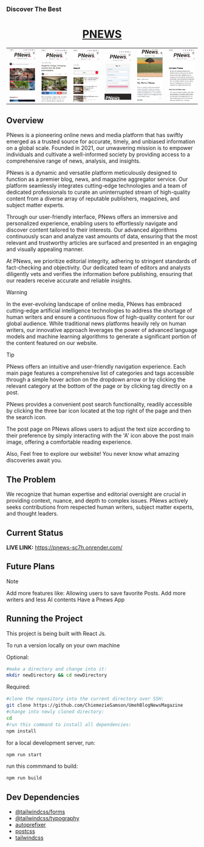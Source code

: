 ### Discover The Best

# <h1 align='center'>[PNEWS](https://pnews-sc7h.onrender.com/)</h1>

<div align="center">
  <table>
    <tr>
      <td>
        <img src="./src/asset/images/Pnews1.jpg" width="100px" alt="homepage"/>      
      </td>
      <td>
        <img src="./src/asset/images/Pnews2.jpg" width="100px" alt="countries" />      
      </td>
      <td>
        <img src="./src/asset/images/Pnews3.jpg" width="100px" alt="population" />
      </td>
      <td>
        <img src="./src/asset/images/Pnews4.jpg" width="100px" alt="currencies" />      
      </td>
      <td>
        <img src="./src/asset/images/Pnews5.jpg" width="100px" alt="Regions" />      
      </td>
      <td>
        <img src="./src/asset/images/Pnews6.jpg" width="100px" alt="Regions" />      
      </td>
    </tr>
  </table>
</div>

## Overview

PNews is a pioneering online news and media platform that has swiftly emerged as a trusted source for accurate, timely, and unbiased information on a global scale. Founded in 2021, our unwavering mission is to empower individuals and cultivate a well-informed society by providing access to a comprehensive range of news, analysis, and insights.

PNews is a dynamic and versatile platform meticulously designed to function as a premier blog, news, and magazine aggregator service. Our platform seamlessly integrates cutting-edge technologies and a team of dedicated professionals to curate an uninterrupted stream of high-quality content from a diverse array of reputable publishers, magazines, and subject matter experts.

Through our user-friendly interface, PNews offers an immersive and personalized experience, enabling users to effortlessly navigate and discover content tailored to their interests. Our advanced algorithms continuously scan and analyze vast amounts of data, ensuring that the most relevant and trustworthy articles are surfaced and presented in an engaging and visually appealing manner.

At PNews, we prioritize editorial integrity, adhering to stringent standards of fact-checking and objectivity. Our dedicated team of editors and analysts diligently vets and verifies the information before publishing, ensuring that our readers receive accurate and reliable insights.

> [!Warning]
> In the ever-evolving landscape of online media, PNews has embraced cutting-edge artificial intelligence technologies to address the shortage of human writers and ensure a continuous flow of high-quality content for our global audience. While traditional news platforms heavily rely on human writers, our innovative approach leverages the power of advanced language models and machine learning algorithms to generate a significant portion of the content featured on our website.

> [!Tip]
> PNews offers an intuitive and user-friendly navigation experience. Each main page features a comprehensive list of categories and tags accessible through a simple hover action on the dropdown arrow or by clicking the relevant category at the bottom of the page or by clicking tag directly on a post.
>
> PNews provides a convenient post search functionality, readily accessible by clicking the three bar icon located at the top right of the page and then the search icon.
>
> The post page on PNews allows users to adjust the text size according to their preference by simply interacting with the 'A' icon above the post main image, offering a comfortable reading experience.

Also, Feel free to explore our website! You never know what amazing discoveries await you.

## The Problem

We recognize that human expertise and editorial oversight are crucial in providing context, nuance, and depth to complex issues. PNews actively seeks contributions from respected human writers, subject matter experts, and thought leaders.

## Current Status

**LIVE LINK:** https://pnews-sc7h.onrender.com/

## Future Plans

> [!Note]
> Add more features like: Allowing users to save favorite Posts.
> Add more writers and less AI contents
> Have a Pnews App

## Running the Project

This project is being built with React Js.

To run a version locally on your own machine

Optional:

```bash
#make a directory and change into it:
mkdir newDirectory && cd newDirectory
```

Required:

```bash
#clone the repository into the current directory over SSH:
git clone https://github.com/ChiemezieSamson/UmehBlogNewsMagazine
#change into newly cloned directory:
cd
#run this command to install all dependencies:
npm install
```

for a local development server, run:

```bash
npm run start
```

run this commmand to build:

```bash
npm run build
```

## Dev Dependencies

- [@tailwindcss/forms](https://github.com/tailwindlabs/tailwindcss-forms)
- [@tailwindcss/typography](https://github.com/tailwindlabs/tailwindcss-typography)
- [autoprefixer](https://www.npmjs.com/package/autoprefixer)
- [postcss](https://postcss.org/)
- [tailwindcss](https://tailwindcss.com/)
